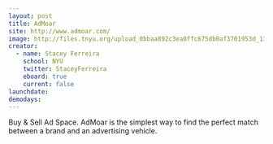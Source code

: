 ```yaml
---
layout: post
title: AdMoar
site: http://www.admoar.com/
image: http://files.tnyu.org/upload_0bbaa892c3ea0ffc675db0af3701953d_11025773_1589640527918776_2608237954660194801_n.png
creator:
  - name: Stacey Ferreira
    school: NYU
    twitter: StaceyFerreira
    eboard: true
    current: false
launchdate:
demodays:
---
```

Buy & Sell Ad Space.
AdMoar is the simplest way to find the perfect match between a brand and an advertising vehicle.